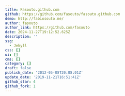 ```yaml
---
title: Fasouto.github.com
github: https://github.com/fasouto/fasouto.github.com
demo: http://fabiosouto.me/
author: fasouto
author_link: https://github.com/fasouto
date: 2024-11-27T19:12:52.625Z
description: ''
ssg:
  - Jekyll
css: []
ui: []
cms: []
category: []
draft: false
publish_date: '2012-05-08T20:08:01Z'
update_date: '2019-11-21T16:51:41Z'
github_star: 4
github_fork: 1
---
```

